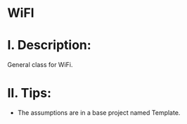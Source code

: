 # WiFI

# I. Description:
General class for WiFi.

# II. Tips:
- The assumptions are in a base project named Template.